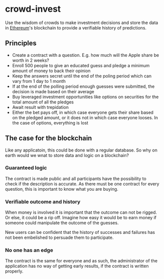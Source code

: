 # crowd-invest
Use the wisdom of crowds to make investment decisions and store the data in [Ethereum](https://www.ethereum.org/)'s blockchain to provide a verifiable history of predictions.

## Principles

- Create a contract with a question. E.g. how much will the Apple share be worth in 2 weeks?
- Enroll 500 people to give an educated guess and pledge a minimum amount of money to back their opinion
- Keep the answers secret until the end of the poling period which can vary from 1 day to 1 month
- If at the end of the polling period enough guesses were submitted, the decision is made based on their average
- Buy leveraged investment opportunities like options on securities for the total amount of all the pledges
- Await result with trepidation
- Either the bet pays off, in which case everyone gets their share based on the pledged amount, or it does not in which case everyone looses. In the case of options, everything is lost

## The case for the blockchain

Like any applicatoin, this could be done with a regular database. So why on earth would we wnat to store data and logic on a blockchain?

### Guaranteed logic

The contract is made public and all participants have the possibility to check if the description is accurate. As there must be one contract for every question, this is important to know what you are buying.

### Verifiable outcome and history

When money is involved it is important that the outcome can not be rigged. Or else, it could be a rip off. Imagine how easy it would be to earn money if someone could manipulate the outcome of the guesses.

New users can be confident that the history of successes and failures has not been embelished to persuade them to participate.

### No one has an edge

The contract is the same for everyone and as such, the administrator of the application has no way of getting early results, if the contract is written properly. 

